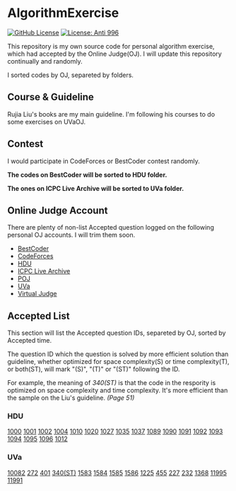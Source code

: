 # AlgorithmExercise

[![GitHub License](https://img.shields.io/github/license/MFunction96/AlgorithmExercise)](https://github.com/MFunction96/AlgorithmExercise/blob/master/LICENSE)
[![License: Anti 996][icon-Anti 996]][license-Anti 996]

[icon-Anti 996]: https://img.shields.io/badge/License-Anti%20996-black.svg
[license-Anti 996]: https://github.com/996icu/996.ICU/blob/master/LICENSE

This repository is my own source code for personal algorithm exercise, which had accepted by the Online Judge(OJ). I will update this repository continually and randomly.

I sorted codes by OJ, separeted by folders.

## Course & Guideline

Rujia Liu's books are my main guideline. I'm following his courses to do some exercises on UVaOJ.

## Contest

I would participate in CodeForces or BestCoder contest randomly.

**The codes on BestCoder will be sorted to HDU folder.**

**The ones on ICPC Live Archive will be sorted to UVa folder.**

## Online Judge Account

There are plenty of non-list Accepted question logged on the following personal OJ accounts. I will trim them soon.

- [BestCoder][site-BestCoder]
- [CodeForces][site-CodeForces]
- [HDU][site-HDU]
- [ICPC Live Archive][site-ICPC Live Archive]
- [POJ][site-POJ]
- [UVa][site-UVa]
- [Virtual Judge][site-Virtual Judge]

[site-BestCoder]: http://bestcoder.hdu.edu.cn/rating.php?user=MFunction
[site-CodeForces]: https://codeforces.com/profile/MFunction
[site-HDU]: http://acm.hdu.edu.cn/userstatus.php?user=MFunction
[site-ICPC Live Archive]: https://icpcarchive.ecs.baylor.edu/index.php
[site-POJ]: http://poj.org/userstatus?user_id=MFunction
[site-UVa]: https://uva.onlinejudge.org/
[site-Virtual Judge]: https://vjudge.net/user/MFunction

## Accepted List

This section will list the Accepted question IDs, separeted by OJ, sorted by Accepted time.

The question ID which the question is solved by more efficient solution than guideline, whether optimized for space complexity(S) or time complexity(T), or both(ST), will mark "(S)", "(T)" or "(ST)" following the ID.

For example, the meaning of *340(ST)* is that the code in the respority is optimized on space complexity and time complexity. It's more efficient than the sample on the Liu's guideline. *(Page 51)*

### HDU

[1000][Code-HDU1000] [1001][Code-HDU1001] [1002][Code-HDU1002] [1004][Code-HDU1004] [1010][Code-HDU1010] [1020][Code-HDU1020] [1027][Code-HDU1027] [1035][Code-HDU1035] [1037][Code-HDU1037] [1089][Code-HDU1089] [1090][Code-HDU1090] [1091][Code-HDU1091] [1092][Code-HDU1092] [1093][Code-HDU1093] [1094][Code-HDU1094] [1095][Code-HDU1095] [1096][Code-HDU1096] [1012][Code-HDU1012]

[Code-HDU1000]: https://github.com/MFunction96/AlgorithmExercise/blob/master/src/HDU/1000.cpp
[Code-HDU1001]: https://github.com/MFunction96/AlgorithmExercise/blob/master/src/HDU/1001.cpp
[Code-HDU1002]: https://github.com/MFunction96/AlgorithmExercise/blob/master/src/HDU/1002.cpp
[Code-HDU1004]: https://github.com/MFunction96/AlgorithmExercise/blob/master/src/HDU/1004.cpp
[Code-HDU1010]: https://github.com/MFunction96/AlgorithmExercise/blob/master/src/HDU/1010.cpp
[Code-HDU1020]: https://github.com/MFunction96/AlgorithmExercise/blob/master/src/HDU/1020.cpp
[Code-HDU1027]: https://github.com/MFunction96/AlgorithmExercise/blob/master/src/HDU/1027.cpp
[Code-HDU1035]: https://github.com/MFunction96/AlgorithmExercise/blob/master/src/HDU/1035.cpp
[Code-HDU1037]: https://github.com/MFunction96/AlgorithmExercise/blob/master/src/HDU/1037.cpp
[Code-HDU1089]: https://github.com/MFunction96/AlgorithmExercise/blob/master/src/HDU/1089.cpp
[Code-HDU1090]: https://github.com/MFunction96/AlgorithmExercise/blob/master/src/HDU/1090.cpp
[Code-HDU1091]: https://github.com/MFunction96/AlgorithmExercise/blob/master/src/HDU/1091.cpp
[Code-HDU1092]: https://github.com/MFunction96/AlgorithmExercise/blob/master/src/HDU/1092.cpp
[Code-HDU1093]: https://github.com/MFunction96/AlgorithmExercise/blob/master/src/HDU/1093.cpp
[Code-HDU1094]: https://github.com/MFunction96/AlgorithmExercise/blob/master/src/HDU/1094.cpp
[Code-HDU1095]: https://github.com/MFunction96/AlgorithmExercise/blob/master/src/HDU/1095.cpp
[Code-HDU1096]: https://github.com/MFunction96/AlgorithmExercise/blob/master/src/HDU/1096.cpp
[Code-HDU1012]: https://github.com/MFunction96/AlgorithmExercise/blob/master/src/HDU/1012.cpp

### UVa

[10082][Code-UVa10082] [272][Code-UVa272] [401][Code-UVa401] [340(ST)][Code-UVa340] [1583][Code-UVa1583] [1584][Code-UVa1584] [1585][Code-UVa1585] [1586][Code-UVa1586] [1225][Code-UVa1225] [455][Code-UVa455] [227][Code-UVa227] [232][Code-UVa232] [1368][Code-UVa1368] [11995][Code-UVa11995] [11991][Code-UVa11991]

[Code-UVa10082]: https://github.com/MFunction96/AlgorithmExercise/blob/master/src/UVa/10082.cpp
[Code-UVa272]: https://github.com/MFunction96/AlgorithmExercise/blob/master/src/UVa/272.cpp
[Code-UVa401]: https://github.com/MFunction96/AlgorithmExercise/blob/master/src/UVa/401.cpp
[Code-UVa340]: https://github.com/MFunction96/AlgorithmExercise/blob/master/src/UVa/340.cpp
[Code-UVa1583]: https://github.com/MFunction96/AlgorithmExercise/blob/master/src/UVa/1583.cpp
[Code-UVa1584]: https://github.com/MFunction96/AlgorithmExercise/blob/master/src/UVa/1584.cpp
[Code-UVa1585]: https://github.com/MFunction96/AlgorithmExercise/blob/master/src/UVa/1585.cpp
[Code-UVa1586]: https://github.com/MFunction96/AlgorithmExercise/blob/master/src/UVa/1586.cpp
[Code-UVa1225]: https://github.com/MFunction96/AlgorithmExercise/blob/master/src/UVa/1225.cpp
[Code-UVa455]: https://github.com/MFunction96/AlgorithmExercise/blob/master/src/UVa/455.cpp
[Code-UVa227]: https://github.com/MFunction96/AlgorithmExercise/blob/master/src/UVa/227.cpp
[Code-UVa232]: https://github.com/MFunction96/AlgorithmExercise/blob/master/src/UVa/232.cpp
[Code-UVa1368]: https://github.com/MFunction96/AlgorithmExercise/blob/master/src/UVa/1368.cpp
[Code-UVa11995]: https://github.com/MFunction96/AlgorithmExercise/blob/master/src/UVa/11995.cpp
[Code-UVa11991]: https://github.com/MFunction96/AlgorithmExercise/blob/master/src/UVa/11991.cpp